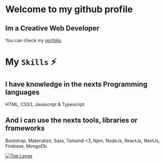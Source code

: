 # Welcome to my github profile
## Im a Creative Web Developer
You can check my [porfolio](https://freddygutierrez.netlify.app)

# My `Skills` :zap:
## I have  knowledge in the nexts Programming languages
HTML, CSS3, Javascript & Typescript
## And i can use the nexts tools, libraries or frameworks
Bootstrap, Materialize, Sass, Tailwind <3, Npm, NodeJs, ReactJs, NextJs, Firebase, MongoDb.

[![Top Langs](https://github-readme-stats.vercel.app/api/top-langs/?username=FreddyGames69&hide=html,css,php)](https://github.com/anuraghazra/github-readme-stats)
<!--
**FreddyGames69/FreddyGames69** is a ✨ _special_ ✨ repository because its `README.md` (this file) appears on your GitHub profile.

Here are some ideas to get you started:

- 🔭 I’m currently working on ...
- 🌱 I’m currently learning ...
- 👯 I’m looking to collaborate on ...
- 🤔 I’m looking for help with ...
- 💬 Ask me about ...
- 📫 How to reach me: ...
- 😄 Pronouns: ...
- ⚡ Fun fact: ..
-->

